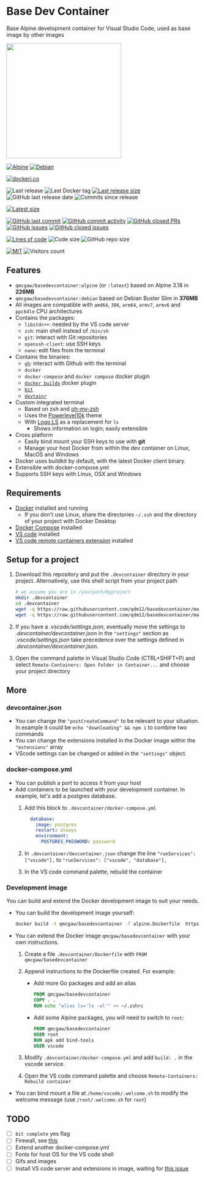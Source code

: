 # Base Dev Container

Base Alpine development container for Visual Studio Code, used as base image by other images

<img height="300" src="https://raw.githubusercontent.com/qdm12/basedevcontainer/master/title.svg">

[![Alpine](https://github.com/qdm12/basedevcontainer/actions/workflows/alpine.yml/badge.svg)](https://github.com/qdm12/basedevcontainer/actions/workflows/alpine.yml)
[![Debian](https://github.com/qdm12/basedevcontainer/actions/workflows/debian.yml/badge.svg)](https://github.com/qdm12/basedevcontainer/actions/workflows/debian.yml)

[![dockeri.co](https://dockeri.co/image/qmcgaw/basedevcontainer)](https://hub.docker.com/r/qmcgaw/basedevcontainer)

![Last release](https://img.shields.io/github/release/qdm12/basedevcontainer?label=Last%20release)
![Last Docker tag](https://img.shields.io/docker/v/qmcgaw/basedevcontainer?sort=semver&label=Last%20Docker%20tag)
[![Last release size](https://img.shields.io/docker/image-size/qmcgaw/basedevcontainer?sort=semver&label=Last%20released%20image)](https://hub.docker.com/r/qmcgaw/basedevcontainer/tags?page=1&ordering=last_updated)
![GitHub last release date](https://img.shields.io/github/release-date/qdm12/basedevcontainer?label=Last%20release%20date)
![Commits since release](https://img.shields.io/github/commits-since/qdm12/basedevcontainer/latest?sort=semver)

[![Latest size](https://img.shields.io/docker/image-size/qmcgaw/basedevcontainer/latest?label=Latest%20image)](https://hub.docker.com/r/qmcgaw/basedevcontainer/tags)

[![GitHub last commit](https://img.shields.io/github/last-commit/qdm12/basedevcontainer.svg)](https://github.com/qdm12/basedevcontainer/commits/master)
[![GitHub commit activity](https://img.shields.io/github/commit-activity/y/qdm12/basedevcontainer.svg)](https://github.com/qdm12/basedevcontainer/graphs/contributors)
[![GitHub closed PRs](https://img.shields.io/github/issues-pr-closed/qdm12/basedevcontainer.svg)](https://github.com/qdm12/basedevcontainer/pulls?q=is%3Apr+is%3Aclosed)
[![GitHub issues](https://img.shields.io/github/issues/qdm12/basedevcontainer.svg)](https://github.com/qdm12/basedevcontainer/issues)
[![GitHub closed issues](https://img.shields.io/github/issues-closed/qdm12/basedevcontainer.svg)](https://github.com/qdm12/basedevcontainer/issues?q=is%3Aissue+is%3Aclosed)

[![Lines of code](https://img.shields.io/tokei/lines/github/qdm12/basedevcontainer)](https://github.com/qdm12/basedevcontainer)
![Code size](https://img.shields.io/github/languages/code-size/qdm12/basedevcontainer)
![GitHub repo size](https://img.shields.io/github/repo-size/qdm12/basedevcontainer)

[![MIT](https://img.shields.io/github/license/qdm12/basedevcontainer)](https://github.com/qdm12/basedevcontainer/master/LICENSE)
![Visitors count](https://visitor-badge.laobi.icu/badge?page_id=basedevcontainer.readme)

## Features

- `qmcgaw/basedevcontainer:alpine` (or `:latest`) based on Alpine 3.18 in **226MB**
- `qmcgaw/basedevcontainer:debian` based on Debian Buster Slim in **376MB**
- All images are compatible with `amd64`, `386`, `arm64`, `armv7`, `armv6` and `ppc64le` CPU architectures
- Contains the packages:
  - `libstdc++`: needed by the VS code server
  - `zsh`: main shell instead of `/bin/sh`
  - `git`: interact with Git repositories
  - `openssh-client`: use SSH keys
  - `nano`: edit files from the terminal
- Contains the binaries:
  - [`gh`](https://github.com/cli/cli): interact with Github with the terminal
  - `docker`
  - `docker-compose` and `docker compose` docker plugin
  - [`docker buildx`](https://github.com/docker/buildx) docker plugin
  - [`bit`](https://github.com/chriswalz/bit)
  - [`devtainr`](https://github.com/qdm12/devtainr)
- Custom integrated terminal
  - Based on zsh and [oh-my-zsh](https://github.com/robbyrussell/oh-my-zsh)
  - Uses the [Powerlevel10k](https://github.com/romkatv/powerlevel10k) theme
  - With [Logo LS](https://github.com/Yash-Handa/logo-ls) as a replacement for `ls`
    - Shows information on login; easily extensible
- Cross platform
  - Easily bind mount your SSH keys to use with **git**
  - Manage your host Docker from within the dev container on Linux, MacOS and Windows
- Docker uses buildkit by default, with the latest Docker client binary.
- Extensible with docker-compose.yml
- Supports SSH keys with Linux, OSX and Windows

## Requirements

- [Docker](https://www.docker.com/products/docker-desktop) installed and running
  - If you don't use Linux, share the directories `~/.ssh` and the directory of your project with Docker Desktop
- [Docker Compose](https://docs.docker.com/compose/install/) installed
- [VS code](https://code.visualstudio.com/download) installed
- [VS code remote containers extension](https://marketplace.visualstudio.com/items?itemName=ms-vscode-remote.remote-containers) installed

## Setup for a project

1. Download this repository and put the `.devcontainer` directory in your project.
   Alternatively, use this shell script from your project path

    ```sh
    # we assume you are in /yourpath/myproject
    mkdir .devcontainer
    cd .devcontainer
    wget -q https://raw.githubusercontent.com/qdm12/basedevcontainer/master/.devcontainer/devcontainer.json
    wget -q https://raw.githubusercontent.com/qdm12/basedevcontainer/master/.devcontainer/docker-compose.yml
    ```

1. If you have a *.vscode/settings.json*, eventually move the settings to *.devcontainer/devcontainer.json* in the `"settings"` section as *.vscode/settings.json* take precedence over the settings defined in *.devcontainer/devcontainer.json*.
1. Open the command palette in Visual Studio Code (CTRL+SHIFT+P) and select `Remote-Containers: Open Folder in Container...` and choose your project directory

## More

### devcontainer.json

- You can change the `"postCreateCommand"` to be relevant to your situation. In example it could be `echo "downloading" && npm i` to combine two commands
- You can change the extensions installed in the Docker image within the `"extensions"` array
- VScode settings can be changed or added in the `"settings"` object.

### docker-compose.yml

- You can publish a port to access it from your host
- Add containers to be launched with your development container. In example, let's add a postgres database.
    1. Add this block to `.devcontainer/docker-compose.yml`

        ```yml
          database:
            image: postgres
            restart: always
            environment:
              POSTGRES_PASSWORD: password
        ```

    1. In `.devcontainer/devcontainer.json` change the line `"runServices": ["vscode"],` to `"runServices": ["vscode", "database"],`
    1. In the VS code command palette, rebuild the container

### Development image

You can build and extend the Docker development image to suit your needs.

- You can build the development image yourself:

    ```sh
    docker build -t qmcgaw/basedevcontainer -f alpine.Dockerfile  https://github.com/qdm12/basedevcontainer.git
    ```

- You can extend the Docker image `qmcgaw/basedevcontainer` with your own instructions.

    1. Create a file `.devcontainer/Dockerfile` with `FROM qmcgaw/basedevcontainer`
    1. Append instructions to the Dockerfile created. For example:
        - Add more Go packages and add an alias

            ```Dockerfile
            FROM qmcgaw/basedevcontainer
            COPY . .
            RUN echo "alias ls='ls -al'" >> ~/.zshrc
            ```

        - Add some Alpine packages, you will need to switch to `root`:

            ```Dockerfile
            FROM qmcgaw/basedevcontainer
            USER root
            RUN apk add bind-tools
            USER vscode
            ```

    1. Modify `.devcontainer/docker-compose.yml` and add `build: .` in the vscode service.
    1. Open the VS code command palette and choose `Remote-Containers: Rebuild container`

- You can bind mount a file at `/home/vscode/.welcome.sh` to modify the welcome message (use `/root/.welcome.sh` for `root`)

## TODO

- [ ] `bit complete` yes flag
- [ ] Firewall, see [this](https://code.visualstudio.com/docs/remote/containers#_what-are-the-connectivity-requirements-for-the-vs-code-server-when-it-is-running-in-a-container)
- [ ] Extend another docker-compose.yml
- [ ] Fonts for host OS for the VS code shell
- [ ] Gifs and images
- [ ] Install VS code server and extensions in image, waiting for [this issue](https://github.com/microsoft/vscode-remote-release/issues/1718)
